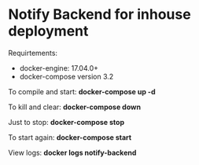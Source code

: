 # Notify Backend for inhouse deployment


Requirtements: 
  * docker-engine: 17.04.0+
  * docker-compose version 3.2

To compile and start:
  **docker-compose up -d**
  
To kill and clear:
  **docker-compose down**
  
Just to stop:
  **docker-compose stop**
  
To start again:
  **docker-compose start**
  
View logs:
  **docker logs notify-backend**
  


